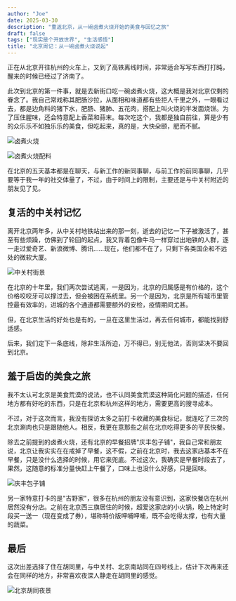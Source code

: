 ```yaml
---
author: "Joe"
date: 2025-03-30
description: "重返北京，从一碗卤煮火烧开始的美食与回忆之旅"
draft: false
tags: ["现实是个开放世界", "生活感悟"]
title: "北京周记：从一碗卤煮火烧说起"
---
```


正在从北京开往杭州的火车上，又到了高铁离线时间，非常适合写写东西打打盹，醒来的时候已经过了济南了。

此次到北京的第一件事，就是去新街口吃一碗卤煮火烧，这大概是我对北京仅剩的眷念了。我自己常戏称其肥肠沙拉，从面相和味道都有些拒人千里之外，一眼看过去，都是边角料的猪下水，肥肠、猪肺、五花肉，搭配上叫火烧的半发面烧饼。为了压住腥味，还会特意配上香菜和蒜末。每次吃这个，我都是独自前往，算是少有的众乐乐不如独乐乐的美食，但吃起来，真的是，大快朵颐，肥而不腻。

![卤煮火烧](/images/posts/beijing-diary-luzhu-huoshao/luzhu-huoshao-1.webp)

![卤煮火烧配料](/images/posts/beijing-diary-luzhu-huoshao/luzhu-huoshao-2.webp)

在北京的五天基本都是在聊天，与新工作的新同事聊，与前工作的前同事聊，几乎要等于我一年的社交体量了，不过，由于时间上的限制，主要还是与中关村附近的朋友见了见。

## 复活的中关村记忆

离开北京两年多，从中关村地铁站出来的那一刻，逝去的记忆一下子被激活了，甚至有些烦躁，仿佛到了轮回的起点，我又背着包像牛马一样穿过出地铁的人群，逐一走过爱奇艺、新浪微博、腾讯……现在，他们都不在了，只剩下各类国企和不远处的微软大厦。

![中关村街景](/images/posts/beijing-diary-luzhu-huoshao/zhongguancun.webp)

在北京的十年里，我们两次尝试逃离，一是因为，北京的归属感是有价格的，这个价格咬咬牙可以撑过去，但会被困在系统里。另一个是因为，北京是所有城市里管控最有效率的，进城的各个通道都需要额外的安检，疫情期间尤甚。

但，在北京生活的好处也是有的，一旦在这里生活过，再去任何城市，都能找到舒适感。

后来，我们定下一条底线，除非生活所迫，万不得已，别无他法，否则坚决不要回到北京。

## 羞于启齿的美食之旅

我不太认可北京是美食荒漠的说法，也不认同美食荒漠这种简化问题的描述，任何地方都有好吃的东西，只是在北京和杭州这样的地方，需要更高的搜寻成本。

不过，对于这次而言，我没有探访太多之前打卡收藏的美食标记，就连吃了三次的北京涮肉也只是跟随他人。相反，我更在意那些之前在北京吃得更多的平民快餐。

除去之前提到的卤煮火烧，还有北京的早餐招牌"庆丰包子铺"，我自己常和朋友说，北京让我实实在在戒掉了早餐，这不假，之前在北京时，我去这家店基本不在早餐，只是没什么选择的时候，用它来兜底。不过这次，我确实是早餐时段去了，果然，这随意的标准分量快赶上午餐了，口味上也没什么好感，只是回味。

![庆丰包子铺](/images/posts/beijing-diary-luzhu-huoshao/qingfeng.webp)

另一家特意打卡的是"吉野家"，很多在杭州的朋友没有意识到，这家快餐店在杭州居然没有分店。之前在北京西三旗居住的时候，超爱这家店的小火锅，晚上特定时段买一送一（现在变成了券），堪称特价版呷哺呷哺，既不会吃得太撑，也有大量的蔬菜。

## 最后

这次出差选择了住在胡同里，与中关村、北京南站同在四号线上，估计下次再来还会在同样的地方，非常喜欢夜深人静走在胡同里的感觉。

![北京胡同夜景](/images/posts/beijing-diary-luzhu-huoshao/hutong.webp) 